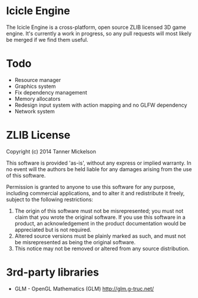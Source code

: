 # Icicle Engine
The Icicle Engine is a cross-platform, open source ZLIB licensed 3D game engine.
It's currently a work in progress, so any pull requests will most likely be merged if we find them useful.

# Todo

* Resource manager
* Graphics system
* Fix dependency management
* Memory allocators
* Redesign input system with action mapping and no GLFW dependency
* Network system

# ZLIB License
Copyright (c) 2014 Tanner Mickelson

This software is provided 'as-is', without any express or implied
warranty. In no event will the authors be held liable for any damages
arising from the use of this software.

Permission is granted to anyone to use this software for any purpose,
including commercial applications, and to alter it and redistribute it
freely, subject to the following restrictions:

1. The origin of this software must not be misrepresented; you must not
   claim that you wrote the original software. If you use this software
   in a product, an acknowledgement in the product documentation would be
   appreciated but is not required.
2. Altered source versions must be plainly marked as such, and must not be
   misrepresented as being the original software.
3. This notice may not be removed or altered from any source distribution.

# 3rd-party libraries
* GLM - OpenGL Mathematics (GLM) http://glm.g-truc.net/